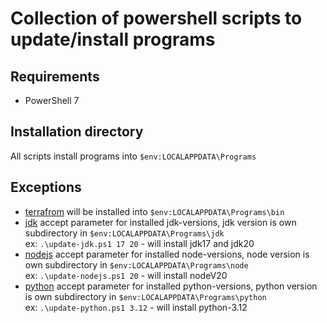 # Collection of powershell scripts to update/install programs

## Requirements

- PowerShell 7

## Installation directory

All scripts install programs into `$env:LOCALAPPDATA\Programs`

## Exceptions

- [terrafrom](./update-terraform.ps1) will be installed into `$env:LOCALAPPDATA\Programs\bin`
- [jdk](./update-jdk.ps1) accept parameter for installed jdk-versions, jdk version is own subdirectory in `$env:LOCALAPPDATA\Programs\jdk`  
  ex: `.\update-jdk.ps1 17 20` - will install jdk17 and jdk20
- [nodejs](./update-nodejs.ps1) accept parameter for installed node-versions, node version is own subdirectory in `$env:LOCALAPPDATA\Programs\node`  
  ex: `.\update-nodejs.ps1 20` - will install nodeV20
- [python](./update-python.ps1) accept parameter for installed python-versions, python version is own subdirectory in `$env:LOCALAPPDATA\Programs\python`  
  ex: `.\update-python.ps1 3.12` - will install python-3.12
